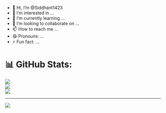 - 👋 Hi, I’m @Siddhant1423
- 👀 I’m interested in ...
- 🌱 I’m currently learning ...
- 💞️ I’m looking to collaborate on ...
- 📫 How to reach me ...
- 😄 Pronouns: ...
- ⚡ Fun fact: ...

<!---
Siddhant1423/Siddhant1423 is a ✨ special ✨ repository because its `README.md` (this file) appears on your GitHub profile.
You can click the Preview link to take a look at your changes.
--->
# 📊 GitHub Stats:
![](https://github-readme-stats.vercel.app/api?username=Siddhant1423&theme=dark&hide_border=false&include_all_commits=false&count_private=false)<br/>
![](https://nirzak-streak-stats.vercel.app/?user=Siddhant1423&theme=dark&hide_border=false)<br/>
![](https://github-readme-stats.vercel.app/api/top-langs/?username=Siddhant1423&theme=dark&hide_border=false&include_all_commits=false&count_private=false&layout=compact)

---
[![](https://visitcount.itsvg.in/api?id=Siddhant1423&icon=0&color=0)](https://visitcount.itsvg.in)

<!-- Proudly created with GPRM ( https://gprm.itsvg.in ) -->
